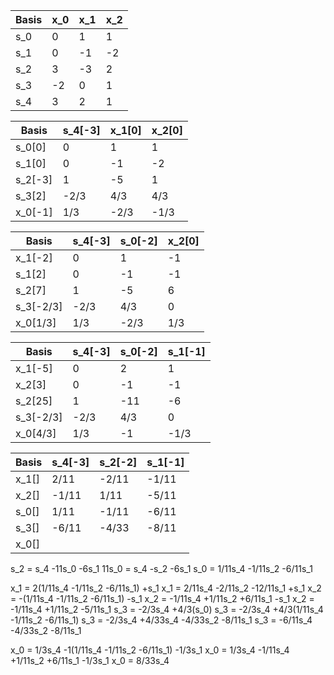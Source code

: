 | Basis | x_0 | x_1 | x_2 |
| ----- | --- | --- | --- |
| s_0   | 0   | 1   | 1   |
| s_1   | 0   | -1  | -2  |
| s_2   | 3   | -3  | 2   |
| s_3   | -2  | 0   | 1   |
| s_4   | 3   | 2   | 1   |

| Basis   | s_4[-3] | x_1[0] | x_2[0] |
| ------- | ------- | ------ | ------ |
| s_0[0]  | 0       | 1      | 1      |
| s_1[0]  | 0       | -1     | -2     |
| s_2[-3] | 1       | -5     | 1      |
| s_3[2]  | -2/3    | 4/3    | 4/3    |
| x_0[-1] | 1/3     | -2/3   | -1/3   |

| Basis     | s_4[-3] | s_0[-2] | x_2[0] |
| --------- | ------- | ------- | ------ |
| x_1[-2]   | 0       | 1       | -1     |
| s_1[2]    | 0       | -1      | -1     |
| s_2[7]    | 1       | -5      | 6      |
| s_3[-2/3] | -2/3    | 4/3     | 0      |
| x_0[1/3]  | 1/3     | -2/3    | 1/3    |

| Basis     | s_4[-3] | s_0[-2] | s_1[-1] |
| --------- | ------- | ------- | ------- |
| x_1[-5]   | 0       | 2       | 1       |
| x_2[3]    | 0       | -1      | -1      |
| s_2[25]   | 1       | -11     | -6      |
| s_3[-2/3] | -2/3    | 4/3     | 0       |
| x_0[4/3]  | 1/3     | -1      | -1/3    |

| Basis | s_4[-3] | s_2[-2] | s_1[-1] |
| ----- | ------- | ------- | ------- |
| x_1[] | 2/11    | -2/11   | -1/11   |
| x_2[] | -1/11   | 1/11    | -5/11   |
| s_0[] | 1/11    | -1/11   | -6/11   |
| s_3[] | -6/11   | -4/33   | -8/11   | 
| x_0[] |         |         |         |

s_2 = s_4 -11s_0 -6s_1
11s_0 = s_4 -s_2 -6s_1 
s_0 = 1/11s_4 -1/11s_2 -6/11s_1

x_1 = 2(1/11s_4 -1/11s_2 -6/11s_1) +s_1 
x_1 = 2/11s_4 -2/11s_2 -12/11s_1 +s_1
x_2 = -(1/11s_4 -1/11s_2 -6/11s_1) -s_1 
x_2 = -1/11s_4 +1/11s_2 +6/11s_1 -s_1
x_2 = -1/11s_4 +1/11s_2 -5/11s_1 
s_3 = -2/3s_4 +4/3(s_0)
s_3 = -2/3s_4 +4/3(1/11s_4 -1/11s_2 -6/11s_1)
s_3 = -2/3s_4 +4/33s_4 -4/33s_2 -8/11s_1
s_3 = -6/11s_4 -4/33s_2 -8/11s_1

x_0 = 1/3s_4  -1(1/11s_4 -1/11s_2 -6/11s_1) -1/3s_1 
x_0 = 1/3s_4 -1/11s_4 +1/11s_2 +6/11s_1 -1/3s_1 
x_0 = 8/33s_4 